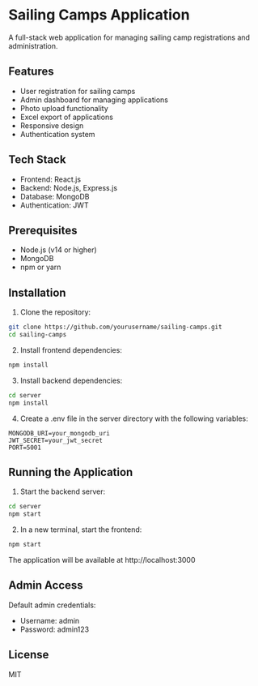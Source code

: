 # Sailing Camps Application

A full-stack web application for managing sailing camp registrations and administration.

## Features

-   User registration for sailing camps
-   Admin dashboard for managing applications
-   Photo upload functionality
-   Excel export of applications
-   Responsive design
-   Authentication system

## Tech Stack

-   Frontend: React.js
-   Backend: Node.js, Express.js
-   Database: MongoDB
-   Authentication: JWT

## Prerequisites

-   Node.js (v14 or higher)
-   MongoDB
-   npm or yarn

## Installation

1. Clone the repository:

```bash
git clone https://github.com/yourusername/sailing-camps.git
cd sailing-camps
```

2. Install frontend dependencies:

```bash
npm install
```

3. Install backend dependencies:

```bash
cd server
npm install
```

4. Create a .env file in the server directory with the following variables:

```
MONGODB_URI=your_mongodb_uri
JWT_SECRET=your_jwt_secret
PORT=5001
```

## Running the Application

1. Start the backend server:

```bash
cd server
npm start
```

2. In a new terminal, start the frontend:

```bash
npm start
```

The application will be available at http://localhost:3000

## Admin Access

Default admin credentials:

-   Username: admin
-   Password: admin123

## License

MIT

